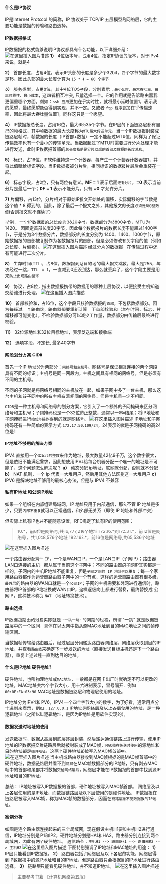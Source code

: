 #### 什么是IP协议
IP是Internet Protocol 的简称，IP 协议处于 TCP/IP 五层模型的网络层，它的主要功能是数据的传输和路由选择。

#### IP数据报格式
IP数据报的格式能够说明IP协议都具有什么功能，以下详细介绍：
![在这里插入图片描述](https://img-blog.csdnimg.cn/20191106011046246.png?x-oss-process=image/watermark,type_ZmFuZ3poZW5naGVpdGk,shadow_10,text_aHR0cHM6Ly9ibG9nLmNzZG4ubmV0L3FxXzQwODYwODUy,size_16,color_FFFFFF,t_70)
**1）** 4位版本号，占用4位，指定IP协议的版本，对于IPv4来说，就是4

**2）** 首部长度，占用4位，表示IP头部的长度是多少个32bit，四个字节的最大数字是15，因此头部的最大长度计算为 `15 * 4 = 60 个字节`

**3）** 服务类型，占用8位，其中4位TOS字段，分别表示：`最小延时、最大吞吐量、最高可靠性、最小成本`，这四者相互冲突, 只能选择一个。它的作用就是告诉路由器我更偏重哪个方面。例如：`ssh 应用`更加在乎实时性，就将最小延时位置1，表示我的愿望，最终愿望能否得到实现，并不一定。又或者 `ftp 程序`更加在乎传输速率，因此将最大吞吐量位置1，同样这只是一个愿望。


**4）** IP数据报总长度，占用16位，最大65535个字节。在IP层的下面链路层都有自己的帧格式，其中帧数据的最大长度称为`MTU最大传送单元`，当一个IP数据报封装成链路层帧时，帧数据的长度（IP首部+数据）一定不能超过MTU值，同样为了保证传输效率也有一个最小的传输单元。当数据超过了MTU时需要进行分片处理才能进行发送，此时IP数据报首部的`总长度指的是分片以后的首部及数据的长度总和`。

**5）** 标识，占16位，IP软件维持这一个计数器，每产生一个计数器计数器加1，并将此值赋给标识字段。当IP数据报被分片后，相同标识的数据报片最后会重装在一起。

**6）** 标志字段，占3位，只有两位有意义。**MF = 1** 表示后面`还有分片`，**=0** 表示当前分片是最后一个；**DF = 1** 表示不能分片，只有 **=0** 才允许分片。

**7)** 片偏移，占13位，分片相对于原始IP报文开始处的偏移，实际偏移的字节数是这个值 * 8 得到的，因此，除了最后一个报文之外，其他报文的长度`必须是8的整数倍`(否则报文就不连续了)

举例：
一个IP数据报的总长度为3820字节，数据部分为3800字节，MTU为1420。
因固定首部长度20字节，因此每个数据报片的数据长度不能超过1400字节，于是分为3个数据分片，数据部分的长度分别为 1400、1400、1000字节，原始数据报的首部被复制作为各数据报片的首部，但是必须修改有关字段的值（例如总长度、片偏移）。
![在这里插入图片描述](https://img-blog.csdnimg.cn/20191106013950335.png?x-oss-process=image/watermark,type_ZmFuZ3poZW5naGVpdGk,shadow_10,text_aHR0cHM6Ly9ibG9nLmNzZG4ubmV0L3FxXzQwODYwODUy,size_16,color_FFFFFF,t_70)
经过分片的数据报，在传输过程中还有可能进行二次分片。

**8）** 生存时间(TTL)，占8位，数据报到达目的地的最大报文跳数，最大是255，每次经过一跳，`TTL -= 1`，一直减到0还没到达，那么就丢弃了，这个字段主要是用来`防止出现路由循环`

**9）** 协议，占8位，指出数据报携带的数据用的哪种上层协议，以便接受主机知道交给谁进行处理。
![在这里插入图片描述](https://img-blog.csdnimg.cn/20191106015005795.png)

**10）** 首部校验和，占16位，这个字段只校验数据报的`首部`，不包括数据部分。因为每经过一个路由器，路由器都要重新计算一下首部校验和（生存时间、标志、片偏移都可能变化），不检验数据部分可以减少工作量，数据部分由传输层最终进行校验。

**11）** 32位源地址和32位目标地址，表示发送端和接收端

**12）** 选项字段，不定长, 最多40字节

#### 网段划分方案 CIDR
首先一个IP 地址分为两部分：`网络号和主机号`。网络号是保证相互连接的两个网段具有不同的标识；主机号是同一网段内，主机之间具有相同的网络号，但是必须有不同的主机号。

不同的子网就是将网络号相同的主机放在一起，如果子网中多了一台主机，那么这台主机和该子网中的所有主机有着相同的网络号，但是主机号一定不相同。

`CIDR`是一种主机号和网络号的划分方案，它引入了一个额外的子网掩码来区分网络号和主机号；子网掩码也是一个32位的正整数，通常以一串`0`结尾；将IP地址和子网掩码进行`按位与操作`得到的就是网络号。
![在这里插入图片描述](https://img-blog.csdnimg.cn/20191106133416800.png)
IP地址和子网掩码还有一种简单的表示方式 `172.17.50.109/24`，24表示的就是子网掩码的高24位是1

#### IP地址不够用的解决方案
IPV4 直接用一个`32bit的整数`来作为地址，最大数量42亿9千万，这个数字很大，但是依旧不能满足需求，因此想使用IPV4给每台机器分配一个唯一的地址是不可能了，这个问题怎么解决呢？
**a）** 动态分配 ip地址，联网就分配，否则就不分配
**b）** NAT 机制，一个 ip 代表一大堆用户，然后用其他方法区别这一大堆用户
**c）** IPV6 是解决地址不够用的最核心办法，但是与 IPV4 不兼容

#### 私有IP地址 和公网IP地址
如果一个组织在内部组建局域网，IP 地址只用于内部通信，那么不管 IP 地址是多少，只要`内部不重复`就可以正常通信，和外部无关系（即使 IP 地址和外部冲突）

但实际上私有IP也并不能随意设置，RFC规定了私有IP的使用范围：
> 10.\*，前8位是网络号,共16,777,216个地址
> 172.16.\*到172.31.\*，前12位是网络号，共1,048,576个地址
> 192.168.\*，前16位是网络号,共65,536个地址

![在这里插入图片描述](https://img-blog.csdnimg.cn/20190812112655861.png?x-oss-process=image/watermark,type_ZmFuZ3poZW5naGVpdGk,shadow_10,text_aHR0cHM6Ly9ibG9nLmNzZG4ubmV0L3FxXzQwODYwODUy,size_16,color_FFFFFF,t_70)

一个路由器分配`两个 IP`，一个是WAN口IP，一个是LAN口IP（子网IP）；路由器LAN口连接的主机，都从属于当前这个子网中；不同的路由器的子网IP其实都是一样的，子网内的主机IP地址不能重复，但是`子网之间的 IP 地址可以重复`；每一个家用路由器都作为运营商路由器子网中的一个节点，这样的运营商路由器有很多级，`最外层`的路由器的WAN口就是一个`公网IP`；子网的主机需要和外网进行通信时，路由器将IP首部的IP地址换成WAN口IP，这样逐级向上都进行替换，最终替换成 公网IP，这种技术称为 `NAT` （地址转换技术）。

#### 路由选择
IP数据包路由的过程实际就是 `"一跳一跳"` 的问路的过程，所谓 "一跳" 就是数据链路层中的一个区间，具体在以太网中指从源MAC地址到目的MAC地址之间的帧传输区间。

当数据帧传输给路由器后，经过层层分用递达路由器网络层，网络层获取到目的IP地址，并查看`路由表`来确定下一步发送的地址（直接发送目标主机还是下一个路由器），重复上述过程一直到达目的地址。









#### 什么是IP地址 硬件地址?
硬件地址，也叫物理地址或`MAC地址`，一般都是在网卡出厂时就确定不可以更改的地址，MAC地址共六个字节大小，用十六进制表示，冒号隔开，例如 `00:0E:FA:03:90`
MAC地址是数据链路层和物理层使用的地址。

IP地址分为IPV4和IPV6，IPV4一个四个字节大小的数字，为了好看，通常用点分十进制来表示，例如：`127.0.0.1`
IP地址是网络层及以上各层使用的地址，是一种逻辑地址（之所以叫逻辑地址，是因为IP地址是用软件实现的）。

#### 数据发送时地址的使用
发送数据时，数据从高层到底层逐层封装，然后递达通信链路上进行传输，使用IP地址的IP数据报交给链路层后就被封装成了MAC帧，`MAC帧在传送时使用`的源地址和目的地址都是`硬件地址`，这两个硬件地址都被写入MAC帧首部中。
![在这里插入图片描述](https://img-blog.csdnimg.cn/201911060016117.png?x-oss-process=image/watermark,type_ZmFuZ3poZW5naGVpdGk,shadow_10,text_aHR0cHM6Ly9ibG9nLmNzZG4ubmV0L3FxXzQwODYwODUy,size_16,color_FFFFFF,t_70)
当主机或路由器接收到MAC帧根据的是MAC帧首部中的硬件地址，数据链路层并看不到`隐藏`在MAC帧数据部分的IP地址，只有剥去MAC帧中的首部和尾部并将数据`交给网络层后`，网络层才能在IP数据报的首部中找到源IP地址和目的IP地址。

总结：
IP地址被写入IP数据报的首部，硬件地址被写入MAC帧首部。
网络层及以上各层使用的是IP地址，而数据链路层及以下层使用的是硬件地址。
IP数据报在链路层被写入MAC帧，称为MAC帧的数据部分，因而在`链路层看不见数据报的IP地址`。

#### 案例分析
如图是连个路由器连接起来的三个局域网，现在假设主机H1要和主机H2进行通信，IP地址分别是IP1和IP2，硬件地址分别是HA1和HA2。路由器分别连接到两个局域网，因此有两个硬件地址。
通信路径：`主机H1 --> 路由器R1 --> 路由器R2 --> 主机H2`
![在这里插入图片描述](https://img-blog.csdnimg.cn/20191106003025286.png)
下图特别强调了IP地址和MAC地址的用途：
**1）** IP层只能看到IP数据报。
**2）** 路由器包括了网络层及以下各层的功能，网络层得到IP数据报中的源IP地址和目的IP地址，但是路由器只会根据目的IP地址进行路由选择。
**3）** 链路层只能看见硬件地址，并不知道IP地址。
![在这里插入图片描述](https://img-blog.csdnimg.cn/20191106003455793.png?x-oss-process=image/watermark,type_ZmFuZ3poZW5naGVpdGk,shadow_10,text_aHR0cHM6Ly9ibG9nLmNzZG4ubmV0L3FxXzQwODYwODUy,size_16,color_FFFFFF,t_70)

> 主要参考书籍 《计算机网络第五版》